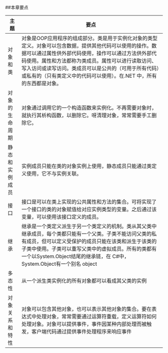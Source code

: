 ##本章要点

|主题|要点|
|-|-|
|对象和类|对象是OOP应用程序的组成部分。类是用于实例化对象的类型定义。对象可以包含数据，提供其他代码可以使用的操作。数据可以通过属性供外部代码使用，操作可以通过方法供外部代码使用。属性和方法都称为类成员。属性可以进行读取访问、写入访问或读写访问。类成员可以是公共的（可用于所有代码）或私有的（只有类定义中的代码可以使用）。在.NET 中，所有的东西都是对象。|
|对象的生命周期|对象通过调用它的一个构造函数来实例化。不再需要对象时，就执行其析构函数，以删除它。呀清理对象，常常需要手工删除它。|
|静态和实例成员|实例成员只能在类的对象实例上使用，静态成员只能通过类定义使用，它不与实例关联。|
|接口|接口是可以在类上实现的公共属性和方法的集合。可将实现了一个接口的类的对象赋值给对应实例类型的变量。之后通过该变量，可以使用该接口定义的成员。|
|继承|继承是一个类定义派生于另一个类定义的机制。类从其父类中继承成员，每个类都只能有一个父类。子类不能访问父类的私有成员，但可以定义受保护的成员只能在该类和派生于该类的子类中使用。子类可以重写父类中的虚拟成员。所有的类都有一个以System.Object结尾的继承链，在 C#中，System.Object有一个别名 object|
|多态性|从一个派生类实例化的所有对象都可以看成其父类的实例|
|对象关系和特性|对象可以包含其他对象，也可以表示其他对象的集合。要在表达式中处理对象，常常需要通过运算符重载，定义运算符如何处理对象。对象可以提供事件，事件因某种内部处理而被触发，客户端代码通过提供事件处理程序来响应事件|





